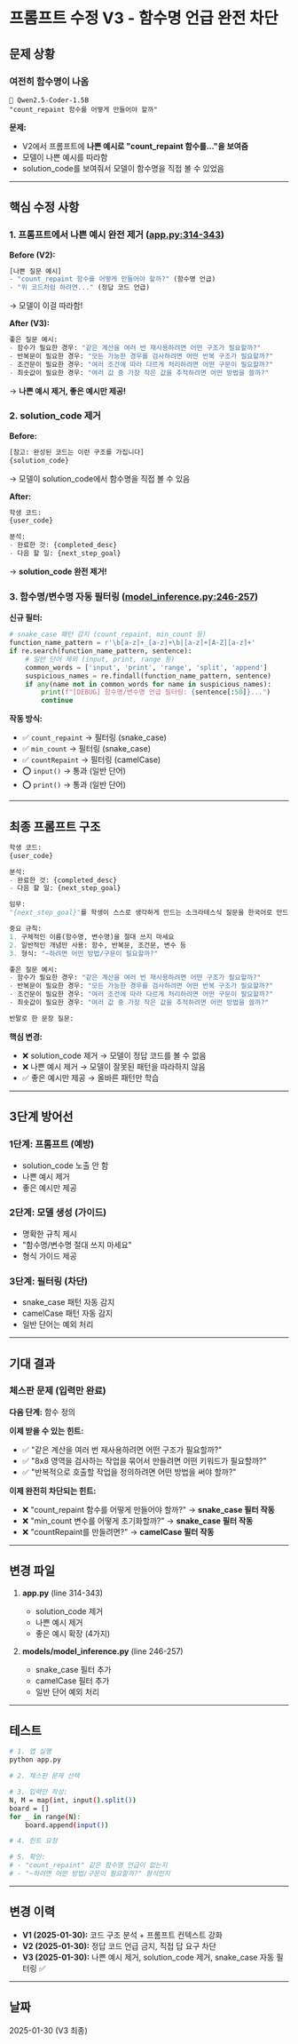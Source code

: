 # 프롬프트 수정 V3 - 함수명 언급 완전 차단

## 문제 상황

### 여전히 함수명이 나옴
```
📌 Qwen2.5-Coder-1.5B
"count_repaint 함수를 어떻게 만들어야 할까"
```

**문제:**
- V2에서 프롬프트에 **나쁜 예시로 "count_repaint 함수를..."을 보여줌**
- 모델이 나쁜 예시를 따라함
- solution_code를 보여줘서 모델이 함수명을 직접 볼 수 있었음

---

## 핵심 수정 사항

### 1. 프롬프트에서 나쁜 예시 완전 제거 ([app.py:314-343](app.py#L314-L343))

**Before (V2):**
```python
[나쁜 질문 예시]
- "count_repaint 함수를 어떻게 만들어야 할까?" (함수명 언급)
- "위 코드처럼 하려면..." (정답 코드 언급)
```
→ 모델이 이걸 따라함!

**After (V3):**
```python
좋은 질문 예시:
- 함수가 필요한 경우: "같은 계산을 여러 번 재사용하려면 어떤 구조가 필요할까?"
- 반복문이 필요한 경우: "모든 가능한 경우를 검사하려면 어떤 반복 구조가 필요할까?"
- 조건문이 필요한 경우: "여러 조건에 따라 다르게 처리하려면 어떤 구문이 필요할까?"
- 최솟값이 필요한 경우: "여러 값 중 가장 작은 값을 추적하려면 어떤 방법을 쓸까?"
```
→ **나쁜 예시 제거, 좋은 예시만 제공!**

### 2. solution_code 제거

**Before:**
```python
[참고: 완성된 코드는 이런 구조를 가집니다]
{solution_code}
```
→ 모델이 solution_code에서 함수명을 직접 볼 수 있음

**After:**
```python
학생 코드:
{user_code}

분석:
- 완료한 것: {completed_desc}
- 다음 할 일: {next_step_goal}
```
→ **solution_code 완전 제거!**

### 3. 함수명/변수명 자동 필터링 ([model_inference.py:246-257](models/model_inference.py#L246-L257))

**신규 필터:**
```python
# snake_case 패턴 감지 (count_repaint, min_count 등)
function_name_pattern = r'\b[a-z]+_[a-z]+\b|[a-z]+[A-Z][a-z]+'
if re.search(function_name_pattern, sentence):
    # 일반 단어 제외 (input, print, range 등)
    common_words = ['input', 'print', 'range', 'split', 'append']
    suspicious_names = re.findall(function_name_pattern, sentence)
    if any(name not in common_words for name in suspicious_names):
        print(f"[DEBUG] 함수명/변수명 언급 필터링: {sentence[:50]}...")
        continue
```

**작동 방식:**
- ✅ `count_repaint` → 필터링 (snake_case)
- ✅ `min_count` → 필터링 (snake_case)
- ✅ `countRepaint` → 필터링 (camelCase)
- ⭕ `input()` → 통과 (일반 단어)
- ⭕ `print()` → 통과 (일반 단어)

---

## 최종 프롬프트 구조

```python
학생 코드:
{user_code}

분석:
- 완료한 것: {completed_desc}
- 다음 할 일: {next_step_goal}

임무:
"{next_step_goal}"를 학생이 스스로 생각하게 만드는 소크라테스식 질문을 한국어로 만드세요.

중요 규칙:
1. 구체적인 이름(함수명, 변수명)을 절대 쓰지 마세요
2. 일반적인 개념만 사용: 함수, 반복문, 조건문, 변수 등
3. 형식: "~하려면 어떤 방법/구문이 필요할까?"

좋은 질문 예시:
- 함수가 필요한 경우: "같은 계산을 여러 번 재사용하려면 어떤 구조가 필요할까?"
- 반복문이 필요한 경우: "모든 가능한 경우를 검사하려면 어떤 반복 구조가 필요할까?"
- 조건문이 필요한 경우: "여러 조건에 따라 다르게 처리하려면 어떤 구문이 필요할까?"
- 최솟값이 필요한 경우: "여러 값 중 가장 작은 값을 추적하려면 어떤 방법을 쓸까?"

반말로 한 문장 질문:
```

**핵심 변경:**
- ❌ solution_code 제거 → 모델이 정답 코드를 볼 수 없음
- ❌ 나쁜 예시 제거 → 모델이 잘못된 패턴을 따라하지 않음
- ✅ 좋은 예시만 제공 → 올바른 패턴만 학습

---

## 3단계 방어선

### 1단계: 프롬프트 (예방)
- solution_code 노출 안 함
- 나쁜 예시 제거
- 좋은 예시만 제공

### 2단계: 모델 생성 (가이드)
- 명확한 규칙 제시
- "함수명/변수명 절대 쓰지 마세요"
- 형식 가이드 제공

### 3단계: 필터링 (차단)
- snake_case 패턴 자동 감지
- camelCase 패턴 자동 감지
- 일반 단어는 예외 처리

---

## 기대 결과

### 체스판 문제 (입력만 완료)

**다음 단계:** 함수 정의

**이제 받을 수 있는 힌트:**
- ✅ "같은 계산을 여러 번 재사용하려면 어떤 구조가 필요할까?"
- ✅ "8x8 영역을 검사하는 작업을 묶어서 만들려면 어떤 키워드가 필요할까?"
- ✅ "반복적으로 호출할 작업을 정의하려면 어떤 방법을 써야 할까?"

**이제 완전히 차단되는 힌트:**
- ❌ "count_repaint 함수를 어떻게 만들어야 할까?" → **snake_case 필터 작동**
- ❌ "min_count 변수를 어떻게 초기화할까?" → **snake_case 필터 작동**
- ❌ "countRepaint를 만들려면?" → **camelCase 필터 작동**

---

## 변경 파일

1. **app.py** (line 314-343)
   - solution_code 제거
   - 나쁜 예시 제거
   - 좋은 예시 확장 (4가지)

2. **models/model_inference.py** (line 246-257)
   - snake_case 필터 추가
   - camelCase 필터 추가
   - 일반 단어 예외 처리

---

## 테스트

```bash
# 1. 앱 실행
python app.py

# 2. 체스판 문제 선택

# 3. 입력만 작성:
N, M = map(int, input().split())
board = []
for _ in range(N):
    board.append(input())

# 4. 힌트 요청

# 5. 확인:
# - "count_repaint" 같은 함수명 언급이 없는지
# - "~하려면 어떤 방법/구문이 필요할까?" 형식인지
```

---

## 변경 이력

- **V1 (2025-01-30):** 코드 구조 분석 + 프롬프트 컨텍스트 강화
- **V2 (2025-01-30):** 정답 코드 언급 금지, 직접 답 요구 차단
- **V3 (2025-01-30):** 나쁜 예시 제거, solution_code 제거, snake_case 자동 필터링 ✅

---

## 날짜
2025-01-30 (V3 최종)
